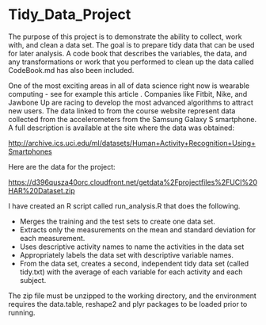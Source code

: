 Tidy_Data_Project
=================
The purpose of this project is to demonstrate the ability to collect, work with, and clean a data set. The goal is to prepare tidy data that can be used for later analysis. A code book that describes the variables, the data, and any transformations or work that you performed to clean up the data called CodeBook.md has also been included.   

One of the most exciting areas in all of data science right now is wearable computing - see for example this article . Companies like Fitbit, Nike, and Jawbone Up are racing to develop the most advanced algorithms to attract new users. The data linked to from the course website represent data collected from the accelerometers from the Samsung Galaxy S smartphone. A full description is available at the site where the data was obtained: 

http://archive.ics.uci.edu/ml/datasets/Human+Activity+Recognition+Using+Smartphones 

Here are the data for the project: 

https://d396qusza40orc.cloudfront.net/getdata%2Fprojectfiles%2FUCI%20HAR%20Dataset.zip 

I have created an R script called run_analysis.R that does the following. 
* Merges the training and the test sets to create one data set.
* Extracts only the measurements on the mean and standard deviation for each measurement. 
* Uses descriptive activity names to name the activities in the data set
* Appropriately labels the data set with descriptive variable names. 
* From the data set, creates a second, independent tidy data set (called tidy.txt) with the average of each variable for each activity and each subject.

The zip file must be unzipped to the working directory, and the environment requires the data.table, reshape2 and plyr packages to be loaded prior to running. 
